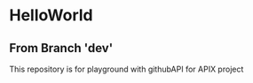 # HelloWorld
## From Branch 'dev'
This repository is for playground with githubAPI for APIX project
